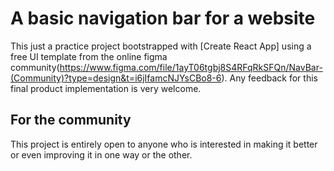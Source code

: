 # A basic navigation bar for a website

This just a practice project bootstrapped with [Create React App] using a free UI template from the online figma community(https://www.figma.com/file/1ayT06tgbj8S4RFqRkSFQn/NavBar-(Community)?type=design&t=i6jIfamcNJYsCBo8-6). Any feedback for this final product implementation is very welcome.

## For the community

This project is entirely open to anyone who is interested in making it better or even improving it in one way or the other. 
